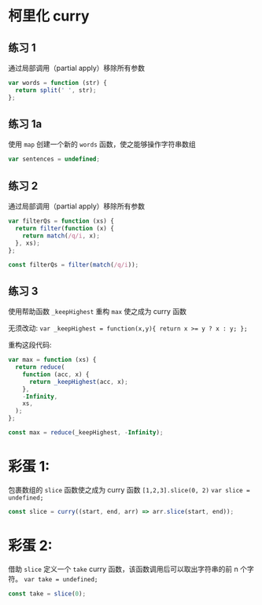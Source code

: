 # 柯里化 curry

## 练习 1

通过局部调用（partial apply）移除所有参数

```javascript
var words = function (str) {
  return split(' ', str);
};
```

<code src="./demos/curry1.tsx"></code>

## 练习 1a

使用 `map` 创建一个新的 `words` 函数，使之能够操作字符串数组

```javascript
var sentences = undefined;
```

<code src="./demos/curry2.tsx"></code>

## 练习 2

通过局部调用（partial apply）移除所有参数

```javascript
var filterQs = function (xs) {
  return filter(function (x) {
    return match(/q/i, x);
  }, xs);
};
```

```javascript
const filterQs = filter(match(/q/i));
```

## 练习 3

使用帮助函数 `_keepHighest` 重构 `max` 使之成为 curry 函数

无须改动:
`var _keepHighest = function(x,y){ return x >= y ? x : y; };`

重构这段代码:

```javascript
var max = function (xs) {
  return reduce(
    function (acc, x) {
      return _keepHighest(acc, x);
    },
    -Infinity,
    xs,
  );
};
```

```javascript
const max = reduce(_keepHighest, -Infinity);
```

# 彩蛋 1:

包裹数组的 `slice` 函数使之成为 curry 函数
`[1,2,3].slice(0, 2)`
`var slice = undefined;`

```javascript
const slice = curry((start, end, arr) => arr.slice(start, end));
```

# 彩蛋 2:

借助 `slice` 定义一个 `take` curry 函数，该函数调用后可以取出字符串的前 n 个字符。
`var take = undefined;`

```javascript
const take = slice(0);
```
